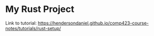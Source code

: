 # My Rust Project
Link to tutorial: https://hendersondaniel.github.io/comp423-course-notes/tutorials/rust-setup/
